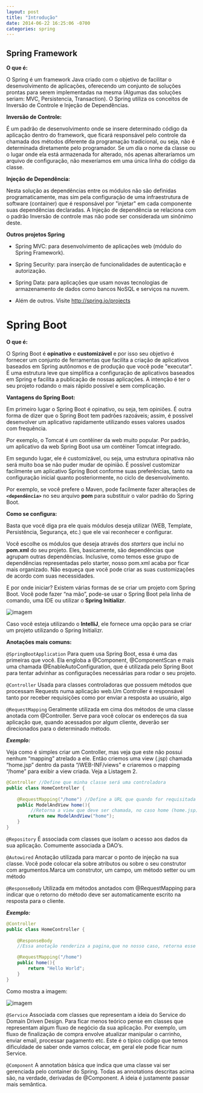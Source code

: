 ```yaml
---
layout: post
title: "Introdução"
date: 2014-06-22 16:25:06 -0700
categories: spring
---
```


## Spring Framework

**O que é:**

O Spring é um framework Java criado com o objetivo de facilitar o desenvolvimento de aplicações, oferecendo um conjunto de soluções prontas para serem implementadas na mesma (Algumas das soluções seriam: MVC, Persistencia, Transaction).
O Spring utiliza os conceitos de Inversão de Controle e Injeção de Dependências.

**Inversão de Controle:** 

É um padrão de desenvolvimento onde se insere determinado código da aplicação dentro do framework, que ficará responsável pelo controle da chamada dos métodos diferente da programação tradicional, ou seja, não é determinada diretamente pelo programador.
Se um dia o nome da classe ou o lugar onde ela está armazenada for alterado, nós apenas alteraríamos um arquivo de configuração, não mexeríamos em uma única linha do código da classe.

**Injeção de Dependência:**

 Nesta solução as dependências entre os módulos não são definidas programaticamente, mas sim pela configuração de uma infraestrutura de software (container) que é responsável por "injetar" em cada componente suas dependências declaradas. A Injeção de dependência se relaciona com o padrão Inversão de controle mas não pode ser considerada um sinônimo deste.

**Outros projetos Spring**

* Spring MVC: para desenvolvimento de aplicações web
(módulo do Spring Framework).

* Spring Security: para inserção de funcionalidades de
autenticação e autorização.

* Spring Data: para aplicações que usam novas tecnologias
de armazenamento de dados como bancos NoSQL e
serviços na nuvem.

* Além de outros. Visite http://spring.io/projects

# Spring Boot

**O que é:**

O Spring Boot é **opinativo** e **customizável** e por isso seu objetivo é fornecer um conjunto de ferramentas que facilita a criação de aplicativos baseados em Spring autônomos e de produção que você pode "executar".  É uma estrutura leve que simplifica a configuração de aplicativos baseados em Spring e facilita a publicação de nossas aplicações. A intenção é ter o seu projeto rodando o mais rápido possível e sem complicação.

**Vantagens do Spring Boot:**

Em primeiro lugar o Spring Boot é opinativo, ou seja, tem opiniões. É outra forma de dizer que o Spring Boot tem padrões razoáveis; assim, é possível desenvolver um aplicativo rapidamente utilizando esses valores usados com frequência.

Por exemplo, o Tomcat é um contêiner da web muito popular. Por padrão, um aplicativo da web Spring Boot usa um contêiner Tomcat integrado.

Em segundo lugar, ele é customizável, ou seja, uma estrutura opinativa não será muito boa se não puder mudar de opinião. É possível customizar facilmente um aplicativo Spring Boot conforme suas preferências, tanto na configuração inicial quanto posteriormente, no ciclo de desenvolvimento.

Por exemplo, se você prefere o Maven, pode facilmente fazer alterações de **`<dependência>`** no seu arquivo **pom** para substituir o valor padrão do Spring Boot.

**Como se configura:**

Basta que você diga pra ele quais módulos deseja utilizar (WEB, Template, Persistência, Segurança, etc.) que ele vai reconhecer e configurar.

Você escolhe os módulos que deseja através dos *starters* que inclui no **pom.xml** do seu projeto. Eles, basicamente, são dependências que agrupam outras dependências. Inclusive, como temos esse grupo de dependências representadas pelo starter, nosso pom.xml acaba por ficar mais organizado.
Não esqueça que você pode criar as suas customizações de acordo com suas necessidades.

E por onde iniciar? 
Existem várias formas de se criar um projeto com Spring Boot. Você pode fazer “na mão”, pode-se usar o Spring Boot pela linha de comando, uma IDE ou utilizar o **Spring Initializr**.

![imagem](https://cdn-images-1.medium.com/max/1200/1*CV2P0YWxS_skLrLTQOeePA.png)

Caso você esteja utilizando o **IntelliJ**, ele fornece uma opção para se criar um projeto utilizando o Spring Initializr.


**Anotações mais comuns:**

`@SpringBootApplication`
Para quem usa Spring Boot, essa é uma das primeiras que você. Ela engloba a @Component, @ComponentScan e mais uma chamada @EnableAutoConfiguration, que é utilizada pelo Spring Boot para tentar advinhar as configurações necessárias para rodar o seu projeto.

`@Controller`
Usada para classes controladoras que possuem métodos que processam Requests numa aplicação web.Um Controller é responsável tanto por receber requisições como por enviar a resposta ao usuário, algo 

`@RequestMapping`
Geralmente utilizada em cima dos métodos de uma classe anotada com @Controller. Serve para você colocar os endereços da sua aplicação que, quando acessados por algum cliente, deverão ser direcionados para o determinado método.

***Exemplo:***

Veja como é simples criar um Controller, mas veja que este não possui nenhum “mapping” atrelado a ele. Então criemos uma view (.jsp) chamada “home.jsp” dentro da pasta “/WEB-INF/views” e criaremos o mapping “/home” para exibir a view criada. Veja a Listagem 2.

```java
@Controller //Define que minha classe será uma controladora
public class HomeController {
     
    @RequestMapping("/home") //Define a URL que quando for requisitada ira chamar o metodo
    public ModelAndView home(){
         //Retorna a view que deve ser chamada, no caso home (home.jsp) aqui o .jsp é omitido
        return new ModelAndView("home");
    }
} 
```

`@Repository`
É associada com classes que isolam o acesso aos dados da sua aplicação. Comumente associada a DAO’s.

`@Autowired`
Anotação utilizada para marcar o ponto de injeção na sua classe. Você pode colocar ela sobre atributos ou sobre o seu construtor com argumentos.Marca um construtor, um campo, um método setter ou um método 

`@ResponseBody`
Utilizada em métodos anotados com @RequestMapping para indicar que o retorno do método deve ser automaticamente escrito na resposta para o cliente.

***Exemplo:***

```java
@Controller
public class HomeController {
     
    @ResponseBody
    //Essa anotação renderiza a pagina,que no nosso caso, retorna esse texto: Hello World

    @RequestMapping("/home") 
    public home(){
        return "Hello World";
    }
} 
```
Como mostra a imagem:

![imagem](https://docs.microsoft.com/pt-br/outlook/rest/images/java-tutorial/hello-world.png)

`@Service`
Associada com classes que representam a ideia do Service do Domain Driven Design. Para ficar menos teórico pense em classes que representam algum fluxo de negócio da sua aplicação. Por exemplo, um fluxo de finalização de compra envolve atualizar manipular o carrinho, enviar email, processar pagamento etc. Este é o típico código que temos dificuldade de saber onde vamos colocar, em geral ele pode ficar num Service.

`@Component`
A annotation básica que indica que uma classe vai ser gerenciada pelo container do Spring. Todas as annotations descritas acima são, na verdade, derivadas de @Component. A ideia é justamente passar mais semântica.


